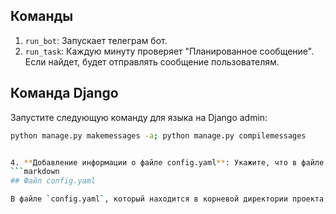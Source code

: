 ## Команды

1. `run_bot`: Запускает телеграм бот.
2. `run_task`: Каждую минуту проверяет "Планированное сообщение". Если найдет, будет отправлять сообщение пользователям.

## Команда Django

Запустите следующую команду для языка на Django admin:

```bash
python manage.py makemessages -a; python manage.py compilemessages


4. **Добавление информации о файле config.yaml**: Укажите, что в файле `config.yaml` необходимо указать токен телеграм бота и хост, который будет работать миниапп. Например:
```markdown
## Файл config.yaml

В файле `config.yaml`, который находится в корневой директории проекта, укажите токен телеграм бота и хост, который будет работать миниапп.
